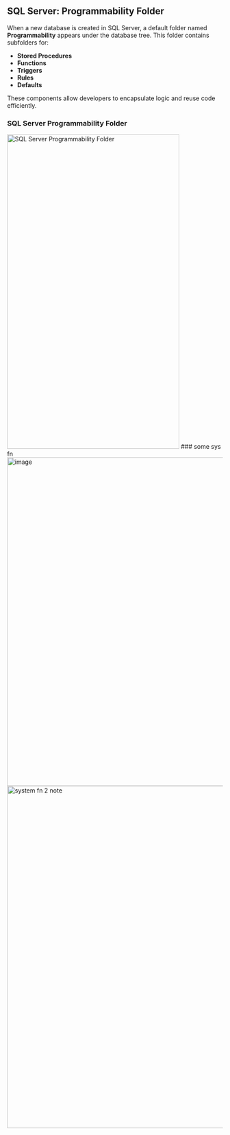 ## SQL Server: Programmability Folder

When a new database is created in SQL Server, a default folder named **Programmability** appears under the database tree. This folder contains subfolders for:

- **Stored Procedures**
- **Functions**
- **Triggers**
- **Rules**
- **Defaults**

These components allow developers to encapsulate logic and reuse code efficiently.

### SQL Server Programmability Folder

<img width="402" height="733" alt="SQL Server Programmability Folder" src="https://github.com/user-attachments/assets/4267899a-64ae-4bd6-aea6-d964cfe0d8dd" />
### some sys fn
<img width="1686" height="766" alt="image" src="https://github.com/user-attachments/assets/b4082dc9-6158-4638-82dc-4a46a90ee9ca" />

<img width="1916" height="798" alt="system fn 2  note" src="https://github.com/user-attachments/assets/4ba96d93-dad4-4f4d-a0d1-092b9aca0b3e" />
